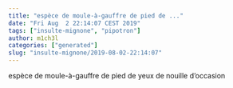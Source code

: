 ```yaml
---
title: "espèce de moule-à-gauffre de pied de ..."
date: "Fri Aug  2 22:14:07 CEST 2019"
tags: ["insulte-mignone", "pipotron"]
author: m1ch3l
categories: ["generated"]
slug: "insulte-mignone/2019-08-02-22:14:07"
---
```


espèce de moule-à-gauffre de pied de yeux de nouille d’occasion
